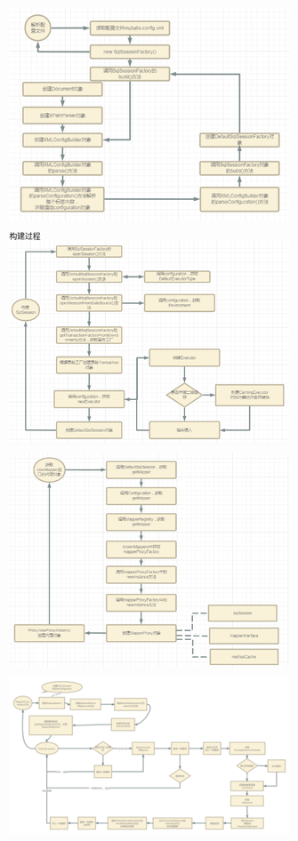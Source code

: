 

![](../image/img.png)


构建过程
![](../image/img_1.png)




![](../image/img_2.png)


![](../image/img_3.png)






